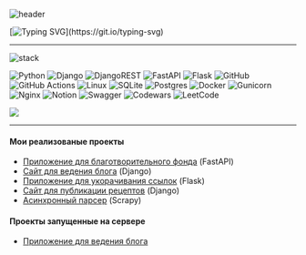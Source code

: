 ![header](https://capsule-render.vercel.app/api?type=Waving&color=20B2AA&height=200&section=header&text=Alexander%20Solodnikov&fontSize=40&animation=twinkling&fontColor=FFFFFF)

[![Typing SVG](https://readme-typing-svg.herokuapp.com?font=Fira+Code&pause=1000&color=FFFFFF&width=500&lines=Hellow%2C+I+am+Alexander+Solodnikov.;I+am+a+Python+Developer.)](https://git.io/typing-svg)


___

![stack](https://capsule-render.vercel.app/api?type=transparent&color=40E0D0&height=50&text=Stack&fontSize=30&fontColor=FFFFFF&fontAlign=5)
<!-- Стек -->
![Python](https://img.shields.io/badge/python-3670A0?style=for-the-badge&logo=python&logoColor=ffdd54)
![Django](https://img.shields.io/badge/django-%23092E20.svg?style=for-the-badge&logo=django&logoColor=white)
![DjangoREST](https://img.shields.io/badge/DJANGO-REST-ff1709?style=for-the-badge&logo=django&logoColor=white&color=ff1709&labelColor=gray)
![FastAPI](https://img.shields.io/badge/FastAPI-005571?style=for-the-badge&logo=fastapi)
![Flask](https://img.shields.io/badge/flask-%23000.svg?style=for-the-badge&logo=flask&logoColor=white)
![GitHub](https://img.shields.io/badge/github-%23121011.svg?style=for-the-badge&logo=github&logoColor=white)
![GitHub Actions](https://img.shields.io/badge/github%20actions-%232671E5.svg?style=for-the-badge&logo=githubactions&logoColor=white)
![Linux](https://img.shields.io/badge/Linux-FCC624?style=for-the-badge&logo=linux&logoColor=black)
![SQLite](https://img.shields.io/badge/sqlite-%2307405e.svg?style=for-the-badge&logo=sqlite&logoColor=white)
![Postgres](https://img.shields.io/badge/postgres-%23316192.svg?style=for-the-badge&logo=postgresql&logoColor=white)
![Docker](https://img.shields.io/badge/docker-%230db7ed.svg?style=for-the-badge&logo=docker&logoColor=white)
![Gunicorn](https://img.shields.io/badge/gunicorn-%298729.svg?style=for-the-badge&logo=gunicorn&logoColor=white)
![Nginx](https://img.shields.io/badge/nginx-%23009639.svg?style=for-the-badge&logo=nginx&logoColor=white)
![Notion](https://img.shields.io/badge/Notion-%23000000.svg?style=for-the-badge&logo=notion&logoColor=white)
![Swagger](https://img.shields.io/badge/-Swagger-%23Clojure?style=for-the-badge&logo=swagger&logoColor=white)
![Codewars](https://img.shields.io/badge/Codewars-B1361E?style=for-the-badge&logo=codewars&logoColor=grey)
![LeetCode](https://img.shields.io/badge/LeetCode-000000?style=for-the-badge&logo=LeetCode&logoColor=#d16c06)

<img src="https://www.codewars.com/users/Solodnikov/badges/small"/>

---
#### Мои реализованые проекты

* [Приложение для благотворительного фонда](https://github.com/Solodnikov/charity_fund) (FastAPI)
* [Сайт для ведения блога](https://github.com/Solodnikov/blog) (Django)
* [Приложение для укорачивания ссылок](https://github.com/Solodnikov/url_shortener) (Flask)
* [Cайт для публикации рецептов](https://github.com/Solodnikov/foodgram-project-react) (Django)
* [Асинхронный парсер](https://github.com/Solodnikov/scrapy_parser_pep) (Scrapy)


#### Проекты запущенные на сервере

* [Приложение для ведения блога](http://45.90.218.173/)

